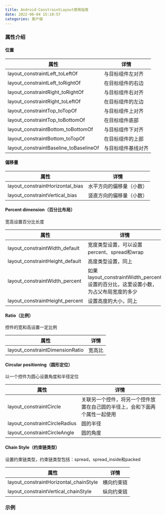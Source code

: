```yaml
---
title: Android-ConstraintLayout使用指南
date: 2022-06-04 15:10:57
categories: 客户端
---
```


### 属性介绍

#### 位置

| 属性 | 详情 |
| --- | --- |
| layout_constraintLeft_toLeftOf | 与目标组件左对齐 |
| layout_constraintLeft_toRightOf | 在目标组件的右边 |
| layout_constraintRight_toRightOf | 与目标组件右对齐 |
| layout_constraintRight_toLeftOf | 在目标组件的左边 |
| layout_constraintTop_toTopOf | 与目标组件上对齐 |
| layout_constraintTop_toBottomOf | 在目标组件底部 |
| layout_constraintBottom_toBottomOf | 与目标组件下对齐 |
| layout_constraintBottom_toTopOf | 在目标组件的上部 |
| layout_constraintBaseline_toBaselineOf | 与目标组件基线对齐 |

#### 偏移量

| 属性 | 详情 |
| --- | --- |
| layout_constraintHorizontal_bias | 水平方向的偏移量（小数） |
| layout_constraintVertical_bias | 竖直方向的偏移量（小数） |

#### Percent dimension（百分比布局）

宽高设置百分比长度

| 属性 | 详情 |
| --- | --- |
| layout_constraintWidth_default | 宽度类型设置，可以设置percent、spread和wrap |
| layout_constraintHeight_default | 高度类型设置，同上 |
| layout_constraintWidth_percent | 如果layout_constraintWidth_percent设置的百分比，这里设置小数，为占父布局宽度的多少 |
| layout_constraintHeight_percent | 设置高度的大小，同上 |

#### Ratio（比例）

控件的宽和高设置一定比例

| 属性 | 详情 |
| --- | --- |
| layout_constraintDimensionRatio | 宽高比 |

#### Circular positioning（圆形定位）

以一个控件为圆心设置角度和半径定位

| 属性 | 详情 |
| --- | --- |
| layout_constraintCircle | 关联另一个控件，将另一个控件放置在自己圆的半径上，会和下面两个属性一起使用 |
| layout_constraintCircleRadius | 圆的半径 |
| layout_constraintCircleAngle | 圆的角度 |

#### Chain Style（约束链类型）

设置约束链类型，约束链类型包括：spread，spread_inside和packed

| 属性 | 详情 |
| --- | --- |
| layout_constraintHorizontal_chainStyle | 横向约束链 |
| layout_constraintVertical_chainStyle | 纵向约束链 |	

### 示例
